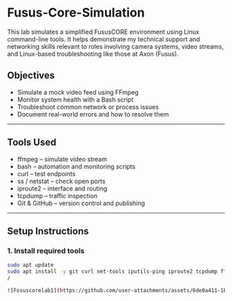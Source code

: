 # Fusus-Core-Simulation
This lab simulates a simplified FususCORE environment using Linux command-line tools. It helps demonstrate my technical support and networking skills relevant to roles involving camera systems, video streams, and Linux-based troubleshooting like those at Axon (Fusus).

## Objectives

- Simulate a mock video feed using FFmpeg
- Monitor system health with a Bash script
- Troubleshoot common network or process issues
- Document real-world errors and how to resolve them

---

## Tools Used

- ffmpeg – simulate video stream
- bash – automation and monitoring scripts
- curl – test endpoints
- ss / netstat – check open ports
- iproute2 – interface and routing
- tcpdump – traffic inspection
- Git & GitHub – version control and publishing

---

## Setup Instructions

### 1. Install required tools

```bash
sudo apt update
sudo apt install -y git curl net-tools iputils-ping iproute2 tcpdump ffmpeg nginx dos2unix
/

![Fosuscorelab1](https://github.com/user-attachments/assets/6de0a411-1b55-42f9-afb0-8fe7d14e6d73)

